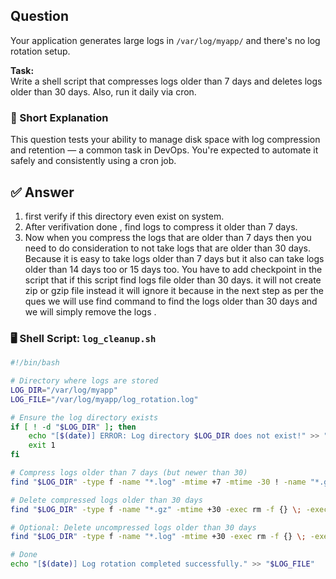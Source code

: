 ## Question  
Your application generates large logs in `/var/log/myapp/` and there's no log rotation setup.

**Task:**  
Write a shell script that compresses logs older than 7 days and deletes logs older than 30 days. Also, run it daily via cron.

### 📝 Short Explanation  
This question tests your ability to manage disk space with log compression and retention — a common task in DevOps. You're expected to automate it safely and consistently using a cron job.

## ✅ Answer  

1. first verify if this directory even exist on system.
2. After verifivation done , find logs to compress it older than 7 days.
3. Now when you compress the logs that are older than 7 days then you need to do consideration to not take logs that are older than 30 days. Because it is easy to take logs older than 7 days but it also can take logs older than 14 days too or 15 days too.
 You have to add checkpoint in the script that if this script find logs file older than 30 days.
 it will not create zip or gzip file instead it will ignore it because in the next step as per the ques
we will use find command to find the logs older than 30 days and we will simply remove the logs .

### 🖥️ Shell Script: `log_cleanup.sh`

```bash
#!/bin/bash

# Directory where logs are stored
LOG_DIR="/var/log/myapp"
LOG_FILE="/var/log/myapp/log_rotation.log"

# Ensure the log directory exists
if [ ! -d "$LOG_DIR" ]; then
    echo "[$(date)] ERROR: Log directory $LOG_DIR does not exist!" >> "$LOG_FILE"
    exit 1
fi

# Compress logs older than 7 days (but newer than 30)
find "$LOG_DIR" -type f -name "*.log" -mtime +7 -mtime -30 ! -name "*.gz" -exec gzip {} \; -exec echo "[$(date)] Compressed: {}" >> "$LOG_FILE" \;

# Delete compressed logs older than 30 days
find "$LOG_DIR" -type f -name "*.gz" -mtime +30 -exec rm -f {} \; -exec echo "[$(date)] Deleted: {}" >> "$LOG_FILE" \;

# Optional: Delete uncompressed logs older than 30 days
find "$LOG_DIR" -type f -name "*.log" -mtime +30 -exec rm -f {} \; -exec echo "[$(date)] Deleted (uncompressed): {}" >> "$LOG_FILE" \;

# Done
echo "[$(date)] Log rotation completed successfully." >> "$LOG_FILE"

```

